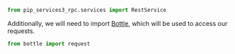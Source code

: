 
```python
from pip_services3_rpc.services import RestService

```
Additionally, we will need to import [Bottle](https://bottlepy.org/docs/dev/), which will be used to access our requests.  

```python
from bottle import request

```
